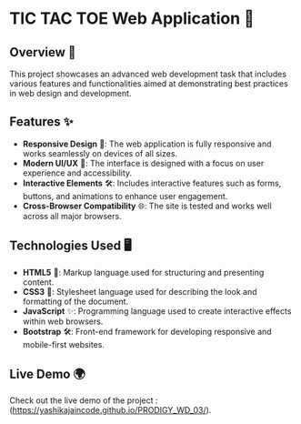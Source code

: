 # TIC TAC TOE Web Application 🚀

## Overview 🌟
This project showcases an advanced web development task that includes various features and functionalities aimed at demonstrating best practices in web design and development.

## Features ✨
- **Responsive Design** 📱: The web application is fully responsive and works seamlessly on devices of all sizes.
- **Modern UI/UX** 🎨: The interface is designed with a focus on user experience and accessibility.
- **Interactive Elements** 🛠️: Includes interactive features such as forms, buttons, and animations to enhance user engagement.
- **Cross-Browser Compatibility** 🌐: The site is tested and works well across all major browsers.

## Technologies Used 🖥️
- **HTML5** 🌟: Markup language used for structuring and presenting content.
- **CSS3** 🎨: Stylesheet language used for describing the look and formatting of the document.
- **JavaScript** ✨: Programming language used to create interactive effects within web browsers.
- **Bootstrap** 🛠️: Front-end framework for developing responsive and mobile-first websites.

## Live Demo 🌍
Check out the live demo of the project : (https://yashikajaincode.github.io/PRODIGY_WD_03/).
